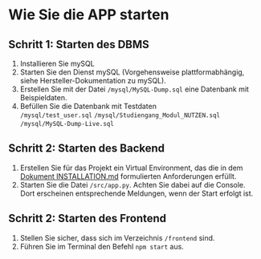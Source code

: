 # Wie Sie die APP starten


## Schritt 1: Starten des DBMS
1. Installieren Sie mySQL
2. Starten Sie den Dienst mySQL (Vorgehensweise plattformabhängig, siehe 
Hersteller-Dokumentation zu mySQL).
3. Erstellen Sie mit der Datei ```/mysql/MySQL-Dump.sql``` eine Datenbank mit 
Beispieldaten.
4. Befüllen Sie die Datenbank mit Testdaten   
````/mysql/test_user.sql````
````/mysql/Studiengang_Modul_NUTZEN.sql````
````/mysql/MySQL-Dump-Live.sql````    
   
## Schritt 2: Starten des Backend
1. Erstellen Sie für das Projekt ein Virtual Environment, das die in dem [Dokument 
INSTALLATION.md](INSTALLATION.md) formulierten Anforderungen erfüllt.
2. Starten Sie die Datei ```/src/app.py```. Achten Sie dabei auf die Console. Dort
erscheinen entsprechende Meldungen, wenn der Start erfolgt ist.
   
 
## Schritt 2: Starten des Frontend
1. Stellen Sie sicher, dass sich im Verzeichnis ```/frontend``` sind. 
2. Führen Sie im Terminal den Befehl ````npm start```` aus.   


